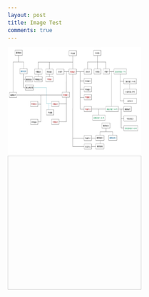 ```yaml
---
layout: post
title: Image Test
comments: true
---
```


<!-- https://www.cssscript.com/best-image-zoom-javascript-css/ -->

<!-- https://openseadragon.github.io/docs/ -->
<!-- https://openseadragon.github.io/examples/creating-zooming-images/ -->
<!-- https://www.libvips.org/API/current/Making-image-pyramids.html -->

<!-- <div id="openseadragon1" style="width: 800px; height: 600px;"></div>
<script src="/assets/openseadragon/openseadragon.min.js"></script>
<script type="text/javascript">
    var viewer = OpenSeadragon({
        id: "openseadragon1",
        prefixUrl: "/assets/openseadragon/images/",
        tileSources: "/assets/dzi/nju_zoom.dzi"
    });
</script> -->


<!-- https://zoomhub.net/ -->
<!-- <script src="https://zoomhub.net/3pG15.js?width=535px&height=auto&border=none"></script> -->

<!-- https://www.w3schools.com/howto/howto_js_image_zoom.asp -->

<div class="img-zoom-container">
  <img id="myimage" src="/assets/post_image/ping.jpeg" width="300" height="240" alt="Girl">
  <div id="myresult" class="img-zoom-result"></div>
</div>

<style>
* {box-sizing: border-box;}

.img-zoom-container {
  position: relative;
}

.img-zoom-lens {
  position: absolute;
  border: 1px solid #d4d4d4;
  /*set the size of the lens:*/
  width: 40px;
  height: 40px;
}

.img-zoom-result {
  border: 1px solid #d4d4d4;
  /*set the size of the result div:*/
  width: 300px;
  height: 300px;
}
</style>
<script src="/assets/js/image_zoom.js"></script>


<script>
imageZoom("myimage", "myresult");
</script>
